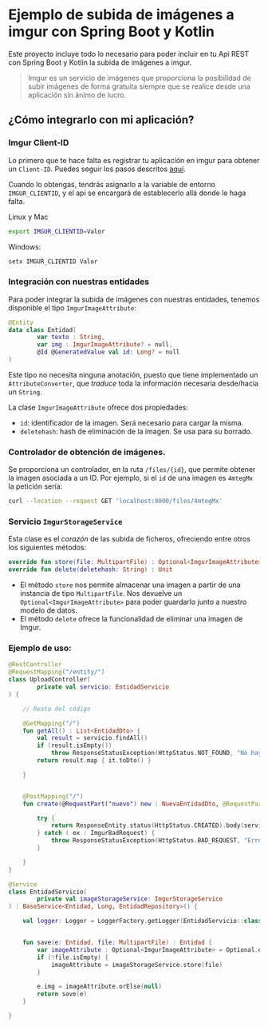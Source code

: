 
# Ejemplo de subida de imágenes a imgur con Spring Boot y Kotlin

Este proyecto incluye todo lo necesario para poder incluir en tu Api REST con
 Spring Boot y Kotlin la subida de imágenes a imgur.
 
> Imgur es un servicio de imágenes que proporciona la posibilidad de subir imágenes de forma gratuita siempre que se realice desde una aplicación sin ánimo de lucro.

## ¿Cómo integrarlo con mi aplicación?

### Imgur Client-ID

Lo primero que te hace falta es registrar tu aplicación en imgur para obtener un `Client-ID`. Puedes seguir los pasos descritos [aquí](https://apidocs.imgur.com/?version=latest).

Cuando lo obtengas, tendrás asignarlo a la variable de entorno `IMGUR_CLIENTID`, y el api se encargará de establecerlo allá donde le haga falta.

Linux y Mac
```bash
export IMGUR_CLIENTID=Valor
```

Windows:
```bash
setx IMGUR_CLIENTID Valor
```

### Integración con nuestras entidades

Para poder integrar la subida de imágenes con nuestras entidades, tenemos disponible el tipo `ImgurImageAttribute`:

```kotlin
@Entity
data class Entidad(
        var texto : String,
        var img : ImgurImageAttribute? = null,
        @Id @GeneratedValue val id: Long? = null
)
```

Este tipo no necesita ninguna anotación, puesto que tiene implementado un `AttributeConverter`, que _traduce_ toda la información necesaria desde/hacia un `String`.

La clase `ImgurImageAttribute` ofrece dos propiedades:

- `id`: identificador de la imagen. Será necesario para cargar la misma.
- `deletehash`: hash de eliminación de la imagen. Se usa para su borrado.


### Controlador de obtención de imágenes.

Se proporciona un controlador, en la ruta `/files/{id}`, que permite obtener la imagen asociada a un ID. Por ejemplo, si el `id` de una imagen es `4mtegMx` la petición sería:

```bash
curl --location --request GET 'localhost:9000/files/4mtegMx'
```

### Servicio `ImgurStorageService` 

Esta clase es el _corazón_ de las subida de ficheros, ofreciendo entre otros los siguientes métodos:

```kotlin
override fun store(file: MultipartFile) : Optional<ImgurImageAttribute>
override fun delete(deletehash: String) : Unit
```

- El método `store` nos permite almacenar una imagen a partir de una instancia de tipo `MultipartFile`. Nos devuelve un `Optional<ImgurImageAttribute>` para poder guardarlo junto a nuestro modelo de datos.
- El método `delete` ofrece la funcionalidad de eliminar una imagen de Imgur.

### Ejemplo de uso:



```kotlin
@RestController
@RequestMapping("/entity/")
class UploadController(
        private val servicio: EntidadServicio
) {

    // Resto del código

    @GetMapping("/")
    fun getAll() : List<EntidadDto> {
        val result = servicio.findAll()
        if (result.isEmpty())
            throw ResponseStatusException(HttpStatus.NOT_FOUND, "No hay registros")
        return result.map { it.toDto() }

    }


    @PostMapping("/")
    fun create(@RequestPart("nuevo") new : NuevaEntidadDto, @RequestPart("file") file: MultipartFile ) : ResponseEntity<EntidadDto> {

        try {
            return ResponseEntity.status(HttpStatus.CREATED).body(servicio.save(new.toEntidad(), file).toDto())
        } catch ( ex : ImgurBadRequest) {
            throw ResponseStatusException(HttpStatus.BAD_REQUEST, "Error en la subida de la imagen")
        }

    }
}

@Service
class EntidadServicio(
        private val imageStorageService: ImgurStorageService
) : BaseService<Entidad, Long, EntidadRepository>() {

    val logger: Logger = LoggerFactory.getLogger(EntidadServicio::class.java)


    fun save(e: Entidad, file: MultipartFile) : Entidad {
        var imageAttribute : Optional<ImgurImageAttribute> = Optional.empty()
        if (!file.isEmpty) {
            imageAttribute = imageStorageService.store(file)
        }

        e.img = imageAttribute.orElse(null)
        return save(e)
    }

}
```

